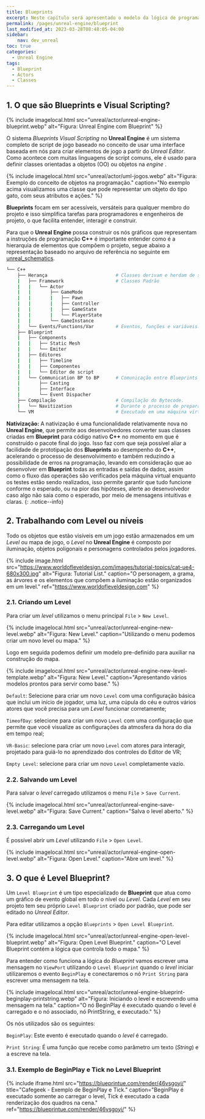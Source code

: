 ```yaml
---
title: Blueprints
excerpt: Neste capítulo será apresentado o modelo da lógica de programação utilizando Blueprints.
permalink: /pages/unreal-engine/blueprint
last_modified_at: 2023-03-28T08:48:05-04:00
sidebar:
    nav: dev_unreal
toc: true  
categories:
  - Unreal Engine
tags:
  - Blueprint
  - Actors
  - Classes
---
```


## 1. O que são Blueprints e Visual Scripting?

{% include imagelocal.html
    src="unreal/actor/unreal-engine-blueprint.webp"
    alt="Figura: Unreal Engine com Blueprint"
%}

O sistema *Blueprints Visual Scripting* no **Unreal Engine** é um sistema completo de script de jogo baseado no conceito de usar uma interface baseada em nós para criar elementos de jogo a partir do *Unreal Editor*. Como acontece com muitas linguagens de script comuns, ele é usado para definir classes orientadas a objetos (OO) ou objetos na *engine* .

{% include imagelocal.html
    src="unreal/actor/uml-jogos.webp"
    alt="Figura: Exemplo do conceito de objetos na programação."
    caption="No exemplo acima visualizamos uma classe que pode representar um objeto do tipo gato, com seus atributos e ações."
%}

**Blueprints** focam em ser acessíveis, versáteis para qualquer membro do projeto e isso simplifica tarefas para programadores e engenheiros de projeto, o que facilita entender, interagir e construir.  

Para que o **Unreal Engine** possa construir os nós gráficos que representam a instruções de programação **C++** é importante entender como é a hierarquia de elementos que compõem o projeto, segue abaixo a representação baseado no arquivo de referência no seguinte em [unreal_schematics](https://github.com/drstreit/unreal_schematics "https://github.com/drstreit/unreal_schematics").

```bash
└── C++  
    ├── Herança                         # Classes derivam e herdam de suas classes pai  
    |   ├── Framework                   # Classes Padrão  
    |   |   └── Actor  
    |   |       ├── GameMode
    |   |       |   ├── Pawn
    |   |       |   ├── Controller
    |   |       |   ├── GameState
    |   |       |   └── PlayerState
    |   |       └── GameInstance
    |   └── Events/Functions/Var        # Eventos, funções e variáveis.
    ├── Blueprint
    |   ├── Components
    |   |   ├── Static Mesh
    |   |   └── Emiter
    |   ├── Editores
    |   |   ├── Timeline
    |   |   ├── Componentes
    |   |   └── Editor de script
    |   └── Communication BP to BP      # Comunicação entre Blueprints
    |       ├── Casting
    |       ├── Interface
    |       └── Event Dispacher
    ├── Compilação                      # Compilação do Bytecode.
    |   └── Navitization                # Durante o processo de preparação, o Blueprint pode ser cruzado para c ++ e nativizado*
    └── VM                              # Executado em uma máquina virtual
```

**Nativização:** A nativização é uma funcionalidade relativamente nova no **Unreal Engine**, que permite aos desenvolvedores converter suas classes criadas em **Blueprint** para código nativo **C++** no momento em que é construído o pacote final do jogo. Isso faz com que seja possível aliar a facilidade de prototipação dos **Blueprints** ao desempenho do **C++**, acelerando o processo de desenvolvimento e também reduzindo a possibilidade de erros na programação, levando em consideração que ao desenvolver em **Blueprint** todas as entradas e saídas de dados, assim como o fluxo das operações são verificados pela máquina virtual enquanto os testes estão sendo realizados, isso permite garantir que tudo funcione conforme o esperado, ou na pior das hipóteses, alerte ao desenvolvedor caso algo não saia como o esperado, por meio de mensagens intuitivas e claras.
{: .notice--info}

## 2. Trabalhando com Level ou níveis

Todo os objetos que estão visíveis em um jogo estão armazenados em um *Level* ou mapa de jogo, o *Level* no **Unreal Engine** é composto por iluminação, objetos poligonais e personagens controlados pelos jogadores.

{% include image.html
    src="https://www.worldofleveldesign.com/images/tutorial-topics/cat-ue4-680x300.jpg"
    alt="Figura: Tutorial List."
    caption="O personagem, a grama, as árvores e os elementos que compõem a iluminação estão organizados em um level."
    ref="https://www.worldofleveldesign.com"
%}

### 2.1. Criando um Level

Para criar um *level* utilizamos o menu principal `File` > `New Level`.

{% include imagelocal.html
    src="unreal/actor/unreal-engine-new-level.webp"
    alt="Figura: New Level."
    caption="Utilizando o menu podemos criar um novo level ou mapa."
%}

Logo em seguida podemos definir um modelo pre-definido para auxiliar na construção do mapa.

{% include imagelocal.html
    src="unreal/actor/unreal-engine-new-level-template.webp"
    alt="Figura: New Level."
    caption="Apresentando vários modelos prontos para servir como base."
%}

`Default`: Selecione para criar um novo `Level` com uma configuração básica que inclui um início de jogador, uma luz, uma cúpula do céu e outros vários atores que você precisa para um *Level* funcionar corretamente;

`TimeofDay`: selecione para criar um novo `Level` com uma configuração que permite que você visualize as configurações da atmosfera da hora do dia em tempo real;

`VR-Basic`: selecione para criar um novo `Level` com atores para interagir, projetado para guiá-lo no aprendizado dos controles do Editor de VR;

`Empty Level`: selecione para criar um novo `Level` completamente vazio.

### 2.2. Salvando um Level

Para salvar o *level* carregado utilizamos o menu `File` > `Save Current`.

{% include imagelocal.html
    src="unreal/actor/unreal-engine-save-level.webp"
    alt="Figura: Save Current."
    caption="Salva o level aberto."
%}

### 2.3. Carregando um Level

É possível abrir um  *Level* utilizando `File` > `Open Level`.

{% include imagelocal.html
    src="unreal/actor/unreal-engine-open-level.webp"
    alt="Figura: Open Level."
    caption="Abre um level."
%}

## 3. O que é Level Blueprint?  

Um `Level Blueprint` é um tipo especializado de **Blueprint** que atua como um gráfico de evento global em todo o nível ou *Level*. Cada *Level* em seu projeto tem seu próprio `Level Blueprint` criado por padrão, que pode ser editado no *Unreal Editor*.

Para editar utilizamos a opção `Blueprints` > `Open Level Blueprint`.

{% include imagelocal.html
    src="unreal/actor/unreal-engine-open-level-blueprint.webp"
    alt="Figura:  Open Level Blueprint."
    caption="O Level Blueprint contém a lógica que controla todo o mapa."
%}

Para entender como funciona a lógica do *Blueprint* vamos escrever uma mensagem no `ViewPort` utilizando o `Level Blueprint` quando o *level* iniciar utilizaremos o evento `BeginPlay` e conectaremos o nó `Print String` para escrever uma mensagem na tela.

{% include imagelocal.html
    src="unreal/actor/unreal-engine-blueprint-beginplay-printstring.webp"
    alt="Figura: Iniciando o level e escrevendo uma mensagem na tela."
    caption="O nó BeginPlay é executado quando o level é carregado e o nó associado, nó PrintString, e executado."
%}

Os nós utilizados são os seguintes:

`BeginPlay`: Este evento é executado quando o *level* é carregado.

`Print String`: É uma função que recebe como parâmetro um texto (*String*) e a escreve na tela.

### 3.1. Exemplo de BeginPlay e Tick no Level Blueprint

{% include iframe.html
    src="https://blueprintue.com/render/46vsgoyi/"
    title="Cafegeek - Exemplo de BeginPlay e Tick."
    caption="BeginPlay é executado somente ao carregar o level, Tick é executado a cada renderização dos quadros na cena."
    ref="https://blueprintue.com/render/46vsgoyi/"
%}
